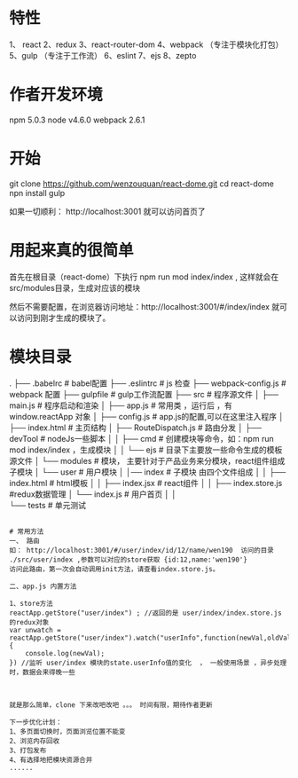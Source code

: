 # 特性
1、 react
2、redux
3、react-router-dom 
4、webpack （专注于模块化打包）
5、gulp （专注于工作流）
6、eslint
7、ejs
8、zepto


# 作者开发环境
npm 5.0.3
node v4.6.0
webpack 2.6.1


# 开始
git clone https://github.com/wenzouquan/react-dome.git
cd react-dome
npn install
gulp

如果一切顺利： http://localhost:3001 就可以访问首页了


# 用起来真的很简单
首先在根目录（react-dome）下执行 npm run mod index/index , 这样就会在 src/modules目录，生成对应该的模块

然后不需要配置，在浏览器访问地址：http://localhost:3001/#/index/index 就可以访问到刚才生成的模块了。


# 模块目录

.
├── .babelrc                 		# babel配置
├── .eslintrc                		# js 检查
├── webpack-config.js        		# webpack 配置
├── gulpfile                 		# gulp工作流配置
├── src                      		# 程序源文件
│   ├── main.js              		# 程序启动和渲染
│   ├── app.js           			# 常用类 ，运行后 ，有 window.reactApp 对象
│   ├── config.js            		# app.js的配置,可以在这里注入程序
│   ├── index.html           		# 主页结构
│   ├── RouteDispatch.js    		# 路由分发
│   ├── devTool              		# nodeJs一些脚本 
│   │   ├── cmd              		# 创建模块等命令，如：npm run mod index/index ，生成模块
│   │   └── ejs             		# 目录下主要放一些命令生成的模板源文件
│   └── modules             	    # 模块， 主要针对于产品业务来分模块，react组件组成子模块
│       └── user             		# 用户模块
│             │── index 			# 子模块 由四个文件组成
│ 	          │     ├── index.html  # html模板 
│ 	          │     ├── index.jsx   # react组件
│ 	          │     ├── index.store.js #redux数据管理
│ 			  └── index.js 			# 用户首页
│ 
│ 	          
└── tests                           # 单元测试
```

# 常用方法
一、 路由 
如： http://localhost:3001/#/user/index/id/12/name/wen190  访问的目录 ./src/user/index ,参数可以对应的store获取 {id:12,name:'wen190'} 
访问此路由，第一次会自动调用init方法，请查看index.store.js。

二、app.js 内置方法

1、store方法
reactApp.getStore("user/index") ; //返回的是 user/index/index.store.js 的redux对象
var unwatch = reactApp.getStore("user/index").watch("userInfo",function(newVal,oldVal){
	console.log(newVal);
}) //监听 user/index 模块的state.userInfo值的变化  ， 一般使用场景 ，异步处理时，数据会来得晚一些



就是那么简单，clone 下来改吧改吧 。。。 时间有限，期待作者更新

下一步优化计划：
1、多页面切换时，页面浏览位置不能变
2、浏览内存回收
3、打包发布
4、有选择地把模块资源合并
......













